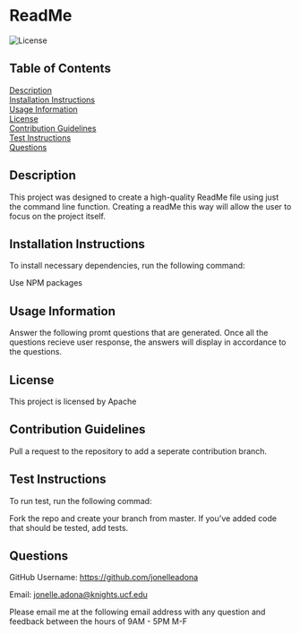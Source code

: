 # ReadMe

  ![License](https://img.shields.io/badge/License-Apache%202.0-blue.svg)

  ## Table of Contents
  
  [Description](#description)  
  [Installation Instructions](#installation-instructions)  
  [Usage Information](#usage-information)  
  [License](#license)  
  [Contribution Guidelines](#contribution-guidelines)  
  [Test Instructions](#test-instructions)  
  [Questions](#questions)  

  ## Description

  This project was designed to create a high-quality ReadMe file using just the command line function. Creating a readMe this way will allow the user to focus on the project itself. 

  ## Installation Instructions 

  To install necessary dependencies, run the following command:  

  Use NPM packages

  ## Usage Information

  Answer the following promt questions that are generated. Once all the questions recieve user response, the answers will display in accordance to the questions. 

  ## License
  
  This project is licensed by Apache

  ## Contribution Guidelines 

  Pull a request to the repository to add a seperate contribution branch. 

  ## Test Instructions

  To run test, run the following commad:  

  Fork the repo and create your branch from master. If you've added code that should be tested, add tests.

  ## Questions

  GitHub Username: https://github.com/jonelleadona

  Email: jonelle.adona@knights.ucf.edu  

  Please email me at the following email address with any question and feedback between the hours of 9AM - 5PM M-F

